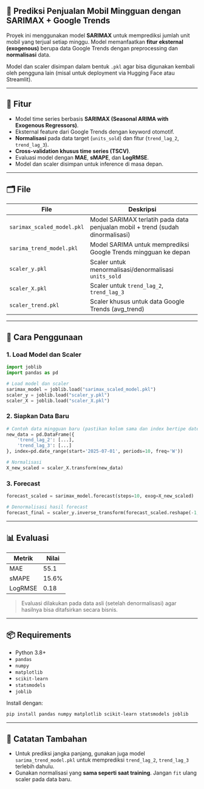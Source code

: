 ## 🚗 Prediksi Penjualan Mobil Mingguan dengan SARIMAX + Google Trends

Proyek ini menggunakan model **SARIMAX** untuk memprediksi jumlah unit mobil yang terjual setiap minggu. Model memanfaatkan **fitur eksternal (exogenous)** berupa data Google Trends dengan preprocessing dan **normalisasi** data.

Model dan scaler disimpan dalam bentuk `.pkl` agar bisa digunakan kembali oleh pengguna lain (misal untuk deployment via Hugging Face atau Streamlit).

---

## 🔧 Fitur

* Model time series berbasis **SARIMAX (Seasonal ARIMA with Exogenous Regressors)**.
* Eksternal feature dari Google Trends dengan keyword otomotif.
* **Normalisasi** pada data target (`units_sold`) dan fitur (`trend_lag_2`, `trend_lag_3`).
* **Cross-validation khusus time series (TSCV)**.
* Evaluasi model dengan **MAE**, **sMAPE**, dan **LogRMSE**.
* Model dan scaler disimpan untuk inference di masa depan.

---

## 🗂 File

| File                       | Deskripsi                                                                      |
| -------------------------- | ------------------------------------------------------------------------------ |
| `sarimax_scaled_model.pkl` | Model SARIMAX terlatih pada data penjualan mobil + trend (sudah dinormalisasi) |
| `sarima_trend_model.pkl`   | Model SARIMA untuk memprediksi Google Trends mingguan ke depan                 |
| `scaler_y.pkl`             | Scaler untuk menormalisasi/denormalisasi `units_sold`                          |
| `scaler_X.pkl`             | Scaler untuk `trend_lag_2`, `trend_lag_3`                                      |
| `scaler_trend.pkl`         | Scaler khusus untuk data Google Trends (avg\_trend)                            |

---

## 🧪 Cara Penggunaan

### 1. Load Model dan Scaler

```python
import joblib
import pandas as pd

# Load model dan scaler
sarimax_model = joblib.load("sarimax_scaled_model.pkl")
scaler_y = joblib.load("scaler_y.pkl")
scaler_X = joblib.load("scaler_X.pkl")
```

### 2. Siapkan Data Baru

```python
# Contoh data mingguan baru (pastikan kolom sama dan index bertipe datetime)
new_data = pd.DataFrame({
    'trend_lag_2': [...],
    'trend_lag_3': [...]
}, index=pd.date_range(start='2025-07-01', periods=10, freq='W'))

# Normalisasi
X_new_scaled = scaler_X.transform(new_data)
```

### 3. Forecast

```python
forecast_scaled = sarimax_model.forecast(steps=10, exog=X_new_scaled)

# Denormalisasi hasil forecast
forecast_final = scaler_y.inverse_transform(forecast_scaled.reshape(-1, 1)).flatten()
```

---

## 📊 Evaluasi

| Metrik  | Nilai |
| ------- | -------------- |
| MAE     | 55.1           |
| sMAPE   | 15.6%          |
| LogRMSE | 0.18           |

> Evaluasi dilakukan pada data asli (setelah denormalisasi) agar hasilnya bisa ditafsirkan secara bisnis.

---

## 📦 Requirements

* Python 3.8+
* `pandas`
* `numpy`
* `matplotlib`
* `scikit-learn`
* `statsmodels`
* `joblib`

Install dengan:

```bash
pip install pandas numpy matplotlib scikit-learn statsmodels joblib
```

---

## 🧠 Catatan Tambahan

* Untuk prediksi jangka panjang, gunakan juga model `sarima_trend_model.pkl` untuk memprediksi `trend_lag_2`, `trend_lag_3` terlebih dahulu.
* Gunakan normalisasi yang **sama seperti saat training**. Jangan `fit` ulang scaler pada data baru.
